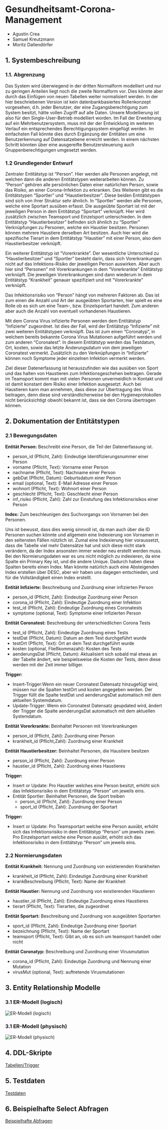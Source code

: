 # Gesundheitsamt-Corona-Management

- Agustin Crea
- Samuel Kreutzmann
- Moritz Dallendörfer


## 1. Systembeschreibung

### 1.1. Abgrenzung

Das System wird überwiegend in der dritten Normalform modelliert und nur zu geringen Anteilen liegt noch die zweite Normalform vor. Dies könnte aber durch das Einfügen von neuen Tabellen weiter normalisiert werden. In der hier beschriebenen Version ist kein datenbankbasiertes Rollenkonzept vorgesehen, d.h. jeder Benutzer, der eine Zugangsberechtigung zum System besitzt, hätte vollen Zugriff auf alle Daten. Unsere Modellierung ist also für den Single-User-Betrieb modelliert worden. Im Fall der Erweiterung auf ein Mehrbenutzersystem, muss mit der der Entwicklung im weiteren Verlauf ein entsprechendes Berechtigungssystem eingefügt werden. Im einfachsten Fall könnte dies durch Ergänzung der Entitäten um eine Benutzerkennung auf Datensatzebene erreicht werden. In einem nächsten Schritt könnten über eine ausgereifte Benutzersteuerung auch Gruppenberechtigungen umgesetzt werden.

### 1.2 Grundlegender Entwurf

Zentraler Entitätstyp ist “Person”. Hier werden alle Personen angelegt, mit welchen dann die anderen Entitätstypen weiterarbeiten können. Zu “Person” gehören alle persönlichen Daten einer natürlichen Person, sowie das Risiko, an einer Corona-Infektion zu erkranken.
Des Weiteren gibt es die Entitätstypen “Sportler” und “Haustierbesitzer”. Diese beiden Entitätstypen sind sich von ihrer Struktur sehr ähnlich. In “Sportler” werden alle Personen, welche eine Sportart ausüben erfasst. Die ausgeübte Sportart ist mit der jeweiligen Person in dem Entitätstyp “Sportart” verknüpft. Hier wird zusätzlich zwischen Teamsport und Einzelsport unterschieden. In dem Entitätstyp “Haustierbesitzer” befinden sich ähnlich zu “Sportler” Verknüpfungen zu Personen, welche ein Haustier besitzen. Personen können mehrere Haustiere derselben Art besitzen. Auch hier wird die spezifische Tierart in dem Entitätstyp “Haustier” mit einer Person, also dem Haustierbesitzer verknüpft.

Ein weiterer Entitätstyp ist “Vorerkrankte”. Der wesentliche Unterschied zu “Haustierbesitzer” und “Sportler” besteht darin, dass sich Vorerkrankungen nicht auf das Infektions-Risiko der jeweiligen Person auswirken. Aber auch hier sind “Personen” mit Vorerkrankungen in dem “Vorerkrankte” Entitätstyp verknüpft. Die jeweiligen Vorerkrankungen sind dann wiederum in dem Entitätstyp “Krankheit” genauer spezifiziert und mit “Vorerkrankte” verknüpft.

Das Infektionsrisiko von “Person” hängt von mehreren Faktoren ab. Das ist zum einen die Anzahl und Art der ausgeübten Sportarten, hier spielt es eine Rolle ob es sich um eine Team-, bzw. Einzelsportart handelt. Zum anderen aber auch die Anzahl von eventuell vorhandenen Haustieren.
 
Mit dem Corona Virus infizierte Personen werden dem Entitätstyp “Infizierte” zugeordnet. Ist dies der Fall, wird der Entitätstyp “Infizierte” mit zwei weiteren Entitätstypen verknüpft. Das ist zum einen “Coronatyp”, in welchem bereits bekannte Corona Virus Mutationen aufgeführt werden und zum anderen “Coronatest”. In diesem Entitätstyp werden das Testdatum, Ort, kosten, sowie das letzte Änderungsdatum von dem jeweiligen Coronatest vermerkt. Zusätzlich zu den Verknüpfungen in “Infizierte” können noch Symptome jeder einzelnen Infektion vermerkt werden.

Ziel dieser Datenerfassung ist herauszufinden wie das ausüben von Sport und das halten von Haustieren zum Infektionsgeschehen beitragen. Gerade im Teamsport kommt man mit vielen Personen unvermeidlich in Kontakt und ist damit konstant dem Risiko einer Infektion ausgesetzt. Auch bei Haustieren kann man annehmen, dass diese zur Übertragung des Virus beitragen, denn diese sind verständlicherweise bei den Hygieneprotokollen nicht berücksichtigt obwohl bekannt ist, dass sie den Corona übertragen können.


## 2. Dokumentation der Entitätstypen

### 2.1 Bewegungsdaten

**Entität Person:** Beschreibt eine Person, die Teil der Datenerfassung ist.

- person_id (Pflicht, Zahl): Eindeutige Identifizierungsnummer einer Person
- vorname (Pflicht, Text): Vorname einer Person
- nachname (Pflicht, Text): Nachname einer Person
- gebDat (Pflicht, Datum): Geburtsdatum einer Person
- email (optional, Text): E-Mail Adresse einer Person
- wohnort (Pflicht, Text): Wohnort einer Person
- geschlecht (Pflicht, Text): Geschlecht einer Person
- inf_risiko (Pflicht, Zahl): Zahl zur Einstufung des Infektionsrisikos einer Person

**Index:** Zum beschleunigen des Suchvorgangs von Vornamen bei den Personen.

Uns ist bewusst, dass dies wenig sinnvoll ist, da man auch über die ID Personen suchen könnte und allgemein eine Indexierung von Vornamen in den seltensten Fällen nützlich ist. Zumal eine Indexierung hier voraussetzt, dass die Tabelle viel mehr Datensätze hat und sich diese nicht stark verändern, da der Index ansonsten immer wieder neu erstellt werden muss. Bei den Normierungsdaten war es uns nicht möglich zu indexieren, da eine Spalte ein Primary Key ist, und die andere Unique. Dadurch haben diese Spalten bereits einen Index. Man könnte natürlich auch eine Absteigenden Index erstellen über DESC, aber wir haben uns dagegen entschieden, und für die Vollständigkeit einen Index erstellt.

**Entität Infizierte:** Beschreibung und Zuordnung einer infizierten Person

- person_id (Pflicht, Zahl): Eindeutige Zuordnung einer Person
- corona_id (Pflicht, Zahl): Eindeutige Zuordnung einer Infektion
- test_id (Pflicht, Zahl): Eindeutige Zuordnung eines Coronatests
- symptome (optional, Text): Symptome einer Infizierten Person

**Entität Coronatest:** Beschreibung der unterschiedlichen Corona Tests

- test_id (Pflicht, Zahl): Eindeutige Zuordnung eines Tests
- testDat (Pflicht, Datum): Datum an dem Test durchgeführt wurde
- testOrt (Pflicht, Text): Ort an dem Test durchgeführt wurde
- kosten (optional, Fließkommazahl): Kosten des Tests
- aenderungsDat (Pflicht, Datum): Aktualisiert sich sobald mal etwas an der Tabelle ändert, wie beispielsweise die Kosten der Tests, denn diese werden mit der Zeit immer billiger.

**Trigger:**

- Insert-Trigger:Wenn ein neuer Coronatest Datensatz hinzugefügt wird, müssen nur die Spalten testOrt und kosten angegeben werden. Der Trigger füllt die Spalte testDat und aenderungsDat automatisch mit dem aktuellen Systemdatum.
- Update-Trigger: Wenn ein Coronatest Datensatz geupdated wird, ändert der Trigger die Spalte aenderungsDat automatisch mit dem aktuellen Systemdatum.

**Entität Vorerkrankte:** Beinhaltet Personen mit Vorerkrankungen
- person_id (Pflicht, Zahl): Zuordnung einer Person
- krankheit_id (Pflicht,Zahl): Zuordnung einer Krankheit

**Entität Haustierbesitzer:** Beinhaltet Personen, die Haustiere besitzen
- person_id (Pflicht, Zahl): Zuordnung einer Person
- haustier_id (Pflicht, Zahl): Zuordnung eines Haustieres

**Trigger:**
- Insert or Update: Pro Haustier welches eine Person besitzt, erhöht sich das Infektionsrisiko in dem Entitätstyp “Person” um jeweils eins.
- Entität Sportler: Beinhaltet Personen, die Sport treiben
    - person_id (Pflicht, Zahl): Zuordnung einer Person
    - sport_id (Pflicht, Zahl): Zuordnung der Sportart

**Trigger:**
- Insert or Update: Pro Teamsportart welche eine Person ausübt, erhöht sich das Infektionsrisiko in dem Entitätstyp “Person” um jeweils zwei. Pro Einzelsportart welche eine Person ausübt, erhöht sich das Infektionsrisiko in dem Entitätstyp “Person” um jeweils eins.

### 2.2 Normierungsdaten

**Entität Krankheit:** Nennung und Zuordnung von existierenden Krankheiten
- krankheit_id (Pflicht, Zahl): Eindeutige Zuordnung einer Krankheit
- krankBeschreibung (Pflicht, Text): Name der Krankheit

**Entität Haustier:** Nennung und Zuordnung von existierenden Haustieren
- haustier_id (Pflicht, Zahl): Eindeutige Zuordnung eines Haustieres
- tierart (Pflicht, Text): Tierarten, die zugeordnet 

**Entität Sportart:** Beschreibung und Zuordnung von ausgeübten Sportarten
- sport_id (Pflicht, Zahl): Eindeutige Zuordnung einer Sportart
- bezeichnung (Pflicht, Text): Name der Sportart
- teamsport (Pflicht, Text): Gibt an, ob es sich um teamsport handelt oder nicht

**Entität Coronatyp:** Beschreibung und Zuordnung einer Virusmutation
- corona_id (Pflicht, Zahl): Eindeutige Zuordnung und Nennung einer Mutation
- virusMut (optional, Text): auftretende Virusmutationen


## 3. Entity Relationship Modelle

### 3.1 ER-Modell (logisch)

![ER-Modell (logisch)](/ER/ER-Diagramm_logisch.png?raw=true "ER-Modell (logisch)")

### 3.1 ER-Modell (physisch)

![ER-Modell (physisch)](/ER/ER-Diagramm_physisch.png?raw=true "ER-Modell (physisch)")


## 4. DDL-Skripte

[Tabellen/Trigger](/DDL/Tabellen_Trigger_erstellen.sql)


## 5. Testdaten


[Testdaten](/DDL/Testdaten.sql)


## 6. Beispielhafte Select Abfragen

[Beispielhafte Abfragen](/DDL/Beispielhafte_Abfragen.sql)
